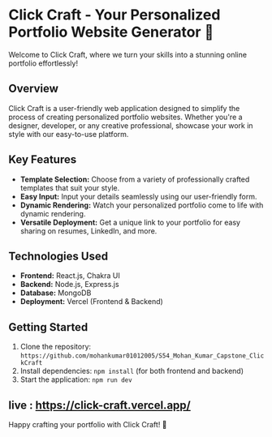 ﻿# Click Craft - Your Personalized Portfolio Website Generator 🚀

Welcome to Click Craft, where we turn your skills into a stunning online portfolio effortlessly!

## Overview

Click Craft is a user-friendly web application designed to simplify the process of creating personalized portfolio websites. Whether you're a designer, developer, or any creative professional, showcase your work in style with our easy-to-use platform.

## Key Features

- **Template Selection:** Choose from a variety of professionally crafted templates that suit your style.
- **Easy Input:** Input your details seamlessly using our user-friendly form.
- **Dynamic Rendering:** Watch your personalized portfolio come to life with dynamic rendering.
- **Versatile Deployment:** Get a unique link to your portfolio for easy sharing on resumes, LinkedIn, and more.

## Technologies Used

- **Frontend:** React.js, Chakra UI
- **Backend:** Node.js, Express.js
- **Database:** MongoDB
- **Deployment:** Vercel (Frontend & Backend)

## Getting Started

1. Clone the repository: `https://github.com/mohankumar01012005/S54_Mohan_Kumar_Capstone_ClickCraft`
2. Install dependencies: `npm install` (for both frontend and backend)
3. Start the application: `npm run dev`



## live : https://click-craft.vercel.app/



Happy crafting your portfolio with Click Craft! 🌟
